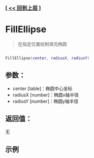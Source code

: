### [[ << 回到上层 ]](index.md)

# FillEllipse

> 在指定位置绘制填充椭圆

```lua

FillEllipse(center, radiusX, radiusY)

```

## 参数：

+ center [table]：椭圆中心坐标
+ radiusX [number]：椭圆x轴半径
+ radiusY [number]：椭圆y轴半径

## 返回值：

无

## 示例

```lua

```